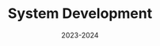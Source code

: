 ---
title: System Development
location: ETEC Fernando Prestes, Sorocaba, SP, Brazil
url: https://etecfernandoprestes.cps.sp.gov.br/
institute: ETEC Fernando Prestes
date: 2023-2024
tags: [
    "Software Development",
    "Database Management",
    "Agile Methodologies",
    "Problem-Solving",
    "Entrepreneurial Mindset",
    ]
---